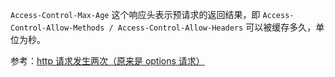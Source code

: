 `Access-Control-Max-Age` 这个响应头表示预请求的返回结果，即 `Access-Control-Allow-Methods / Access-Control-Allow-Headers` 可以被缓存多久，单位为秒。

参考：[http 请求发生两次（原来是 options 请求）](https://juejin.cn/post/6850037275708817422)